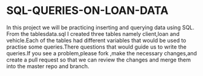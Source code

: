# SQL-QUERIES-ON-LOAN-DATA
In this project we will be practicing inserting and querying data using SQL. 
From the tablesdata.sql I created three tables namely client,loan and vehicle.Each of the tables had different variables that would be used to practise some queries.There questions that would guide us to write the queries.If you see a problem,please fork ,make the necessary changes,and create a pull request so that we can review the changes and merge them into the master repo and branch.
